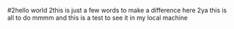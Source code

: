 #2hello world 
2this is just a few words to make a difference here
2ya this is all to do mmmm
and this is a test to see it in my local machine
